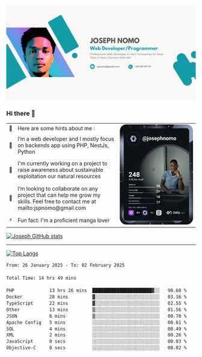 ![Banner of my profile!](/Joseph_NOMO_NEW.png "Banner")

### Hi there 👋

<!--- | --  | 👋  | Here are some hints about me :                                                                                                 | <td rowspan=6><img src="/devcard.svg" width="400" alt="Joseph NOMO's Dev Card"/></td> |
| --- | --- | ------------------------------------------------------------------------------------------------------------------------------ | ------------------------------------------------------------------------------------- |
| --  | 🔭  | I’m a web developer and I mostly focus on backends app using PHP, NestJs, Python                                               |
| --  | 🦁  | I'm currently working on a project to raise awareness about sustainable exploitation our natural resources                     |
| --  | 👯  | I’m looking to collaborate on any project that can help me grow my skills. Feel free to contact me at mailto:jspnomo@gmail.com |
| --  | ⚡  | Fun fact: I'm a proficient manga lover                                                                                         |
--->

<table>
    <tr>
        <td width="1%">👋</td>
        <td width="55%">Here are some hints about me :</td>
        <td rowspan=6 width="44%"><img src="/devcard.svg" width="400" alt="Joseph NOMO's Dev Card"/></td>
    </tr>
    <tr>
        <td>🔭</td>
        <td>I’m a web developer and I mostly focus on backends app using PHP, NestJs, Python</td>
    </tr>
    <tr>
        <td>🦁</td>
        <td>I'm currently working on a project to raise awareness about sustainable exploitation our natural resources</td>
    </tr>
    <tr>
        <td>👯</td>
        <td>I’m looking to collaborate on any project that can help me grow my skills. Feel free to contact me at mailto:jspnomo@gmail.com</td>
    </tr>
    <tr>
        <td>⚡</td>
        <td>Fun fact: I'm a proficient manga lover</td>
    </tr>

</table>

[![Joseph GitHub stats](https://github-readme-stats-seven-sigma-53.vercel.app/api?username=Jspascal)](https://github.com/Jspascal/github-readme-stats)

---

[![Top Langs](https://github-readme-stats-seven-sigma-53.vercel.app/api/top-langs/?username=Jspascal&layout=compact)](https://github.com/Jspascal/github-readme-stats)

<!--START_SECTION:waka-->

```txt
From: 26 January 2025 - To: 02 February 2025

Total Time: 14 hrs 49 mins

PHP             13 hrs 26 mins  ██████████████████████▓░░   90.60 %
Docker          28 mins         ▓░░░░░░░░░░░░░░░░░░░░░░░░   03.16 %
TypeScript      22 mins         ▓░░░░░░░░░░░░░░░░░░░░░░░░   02.55 %
Other           13 mins         ▒░░░░░░░░░░░░░░░░░░░░░░░░   01.56 %
JSON            6 mins          ▒░░░░░░░░░░░░░░░░░░░░░░░░   00.70 %
Apache Config   5 mins          ░░░░░░░░░░░░░░░░░░░░░░░░░   00.61 %
SQL             4 mins          ░░░░░░░░░░░░░░░░░░░░░░░░░   00.49 %
XML             2 mins          ░░░░░░░░░░░░░░░░░░░░░░░░░   00.26 %
JavaScript      0 secs          ░░░░░░░░░░░░░░░░░░░░░░░░░   00.03 %
Objective-C     0 secs          ░░░░░░░░░░░░░░░░░░░░░░░░░   00.02 %
```

<!--END_SECTION:waka-->
